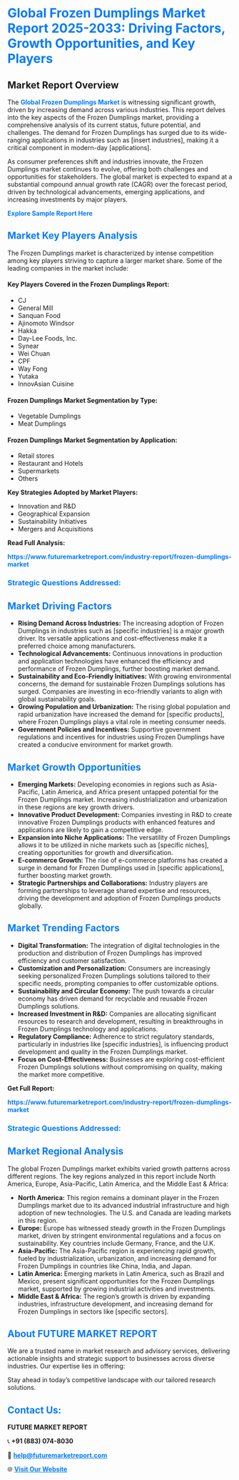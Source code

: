 <h1 style="color: #007BFF;">Global Frozen Dumplings Market Report 2025-2033: Driving Factors, Growth Opportunities, and Key Players</h1>

<section id="overview">
<h2>Market Report Overview</h2>
<p>The <a href="https://www.futuremarketreport.com/industry-report/frozen-dumplings-market" style="color: #007BFF; text-decoration: none;"><strong>Global Frozen Dumplings Market</strong></a> is witnessing significant growth, driven by increasing demand across various industries. This report delves into the key aspects of the Frozen Dumplings market, providing a comprehensive analysis of its current status, future potential, and challenges. The demand for Frozen Dumplings has surged due to its wide-ranging applications in industries such as [insert industries], making it a critical component in modern-day [applications].</p>
<p>As consumer preferences shift and industries innovate, the Frozen Dumplings market continues to evolve, offering both challenges and opportunities for stakeholders. The global market is expected to expand at a substantial compound annual growth rate (CAGR) over the forecast period, driven by technological advancements, emerging applications, and increasing investments by major players.</p>
</section>

<section id="overview">
<p><a href="https://www.futuremarketreport.com/request-sample/reportId=101678" style="color: #007BFF; text-decoration: none;"><strong>Explore Sample Report Here</strong></a></p>
</section>

<section id="key-players">
<h2 style="color: #007BFF;">Market Key Players Analysis</h2>
<p>The Frozen Dumplings market is characterized by intense competition among key players striving to capture a larger market share. Some of the leading companies in the market include:</p>
<h4>Key Players Covered in the Frozen Dumplings Report:</h4>
<ul><li>CJ</li><li>General Mill</li><li>Sanquan Food</li><li>Ajinomoto Windsor</li><li>Hakka</li><li>Day-Lee Foods, Inc.</li><li>Synear</li><li>Wei Chuan</li><li>CPF</li><li>Way Fong</li><li>Yutaka</li><li>InnovAsian Cuisine</li></ul>
<h4>Frozen Dumplings Market Segmentation by Type:</h4>
<ul><li>Vegetable Dumplings</li><li>Meat Dumplings</li></ul>

<h4>Frozen Dumplings Market Segmentation by Application:</h4>
<ul><li>Retail stores</li><li>Restaurant and Hotels</li><li>Supermarkets</li><li>Others</li></ul>
<p><strong>Key Strategies Adopted by Market Players:</strong></p>
<ul>
<li>Innovation and R&D</li>
<li>Geographical Expansion</li>
<li>Sustainability Initiatives</li>
<li>Mergers and Acquisitions</li>
</ul>
</section>

<section>
<p><strong>Read Full Analysis: </strong></p><a href="https://www.futuremarketreport.com/industry-report/frozen-dumplings-market" style="color: #007BFF; text-decoration: none;"><strong>https://www.futuremarketreport.com/industry-report/frozen-dumplings-market</strong></a>
<h3 style="color: #007BFF;">Strategic Questions Addressed:</h3>
</section>

<section id="driving-factors">
<h2 style="color: #007BFF;">Market Driving Factors</h2>
<ul>
<li><strong>Rising Demand Across Industries:</strong> The increasing adoption of Frozen Dumplings in industries such as [specific industries] is a major growth driver. Its versatile applications and cost-effectiveness make it a preferred choice among manufacturers.</li>
<li><strong>Technological Advancements:</strong> Continuous innovations in production and application technologies have enhanced the efficiency and performance of Frozen Dumplings, further boosting market demand.</li>
<li><strong>Sustainability and Eco-Friendly Initiatives:</strong> With growing environmental concerns, the demand for sustainable Frozen Dumplings solutions has surged. Companies are investing in eco-friendly variants to align with global sustainability goals.</li>
<li><strong>Growing Population and Urbanization:</strong> The rising global population and rapid urbanization have increased the demand for [specific products], where Frozen Dumplings plays a vital role in meeting consumer needs.</li>
<li><strong>Government Policies and Incentives:</strong> Supportive government regulations and incentives for industries using Frozen Dumplings have created a conducive environment for market growth.</li>
</ul>
</section>

<section id="growth-opportunities">
<h2 style="color: #007BFF;">Market Growth Opportunities</h2>
<ul>
<li><strong>Emerging Markets:</strong> Developing economies in regions such as Asia-Pacific, Latin America, and Africa present untapped potential for the Frozen Dumplings market. Increasing industrialization and urbanization in these regions are key growth drivers.</li>
<li><strong>Innovative Product Development:</strong> Companies investing in R&D to create innovative Frozen Dumplings products with enhanced features and applications are likely to gain a competitive edge.</li>
<li><strong>Expansion into Niche Applications:</strong> The versatility of Frozen Dumplings allows it to be utilized in niche markets such as [specific niches], creating opportunities for growth and diversification.</li>
<li><strong>E-commerce Growth:</strong> The rise of e-commerce platforms has created a surge in demand for Frozen Dumplings used in [specific applications], further boosting market growth.</li>
<li><strong>Strategic Partnerships and Collaborations:</strong> Industry players are forming partnerships to leverage shared expertise and resources, driving the development and adoption of Frozen Dumplings products globally.</li>
</ul>
</section>

<section id="trending-factors">
<h2 style="color: #007BFF;">Market Trending Factors</h2>
<ul>
<li><strong>Digital Transformation:</strong> The integration of digital technologies in the production and distribution of Frozen Dumplings has improved efficiency and customer satisfaction.</li>
<li><strong>Customization and Personalization:</strong> Consumers are increasingly seeking personalized Frozen Dumplings solutions tailored to their specific needs, prompting companies to offer customizable options.</li>
<li><strong>Sustainability and Circular Economy:</strong> The push towards a circular economy has driven demand for recyclable and reusable Frozen Dumplings solutions.</li>
<li><strong>Increased Investment in R&D:</strong> Companies are allocating significant resources to research and development, resulting in breakthroughs in Frozen Dumplings technology and applications.</li>
<li><strong>Regulatory Compliance:</strong> Adherence to strict regulatory standards, particularly in industries like [specific industries], is influencing product development and quality in the Frozen Dumplings market.</li>
<li><strong>Focus on Cost-Effectiveness:</strong> Businesses are exploring cost-efficient Frozen Dumplings solutions without compromising on quality, making the market more competitive.</li>
</ul>
</section>

<section>
<p><strong>Get Full Report: </strong></p><a href="https://www.futuremarketreport.com/industry-report/frozen-dumplings-market" style="color: #007BFF; text-decoration: none;"><strong>https://www.futuremarketreport.com/industry-report/frozen-dumplings-market</strong></a>
<h3 style="color: #007BFF;">Strategic Questions Addressed:</h3>
</section>


<section id="regional-analysis">
<h2 style="color: #007BFF;">Market Regional Analysis</h2>
<p>The global Frozen Dumplings market exhibits varied growth patterns across different regions. The key regions analyzed in this report include North America, Europe, Asia-Pacific, Latin America, and the Middle East & Africa:</p>
<ul>
<li><strong>North America:</strong> This region remains a dominant player in the Frozen Dumplings market due to its advanced industrial infrastructure and high adoption of new technologies. The U.S. and Canada are leading markets in this region.</li>
<li><strong>Europe:</strong> Europe has witnessed steady growth in the Frozen Dumplings market, driven by stringent environmental regulations and a focus on sustainability. Key countries include Germany, France, and the U.K.</li>
<li><strong>Asia-Pacific:</strong> The Asia-Pacific region is experiencing rapid growth, fueled by industrialization, urbanization, and increasing demand for Frozen Dumplings in countries like China, India, and Japan.</li>
<li><strong>Latin America:</strong> Emerging markets in Latin America, such as Brazil and Mexico, present significant opportunities for the Frozen Dumplings market, supported by growing industrial activities and investments.</li>
<li><strong>Middle East & Africa:</strong> The region’s growth is driven by expanding industries, infrastructure development, and increasing demand for Frozen Dumplings in sectors like [specific sectors].</li>
</ul>
</section>

<footer>
<h2 style="color: #007BFF;">About FUTURE MARKET REPORT</h2>
<p>We are a trusted name in market research and advisory services, delivering actionable insights and strategic support to businesses across diverse industries. Our expertise lies in offering:</p>

<p>Stay ahead in today’s competitive landscape with our tailored research solutions.</p>

<h2 style="color: #007BFF;">Contact Us:</h2>
<p><strong>FUTURE MARKET REPORT</strong></p>
<p>📞 <strong>+91 (883) 074-8030</strong></p>
<p>📧 <strong><a href="mailto:help@futuremarketreport.com" style="color: #007BFF;">help@futuremarketreport.com</a></strong></p>
<p>🌐 <strong><a href="https://www.futuremarketreport.com/" style="color: #007BFF;">Visit Our Website</a></strong></p>
</footer>